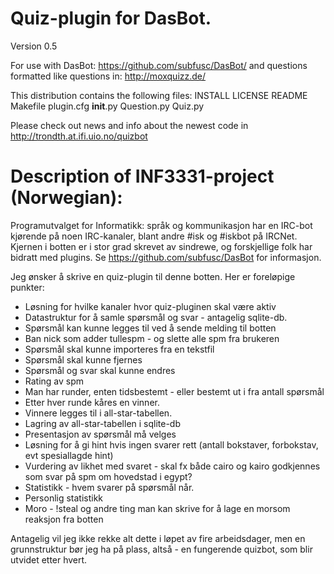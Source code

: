 Quiz-plugin for DasBot.
=======================
Version 0.5

For use with DasBot:
https://github.com/subfusc/DasBot/
and questions formatted like questions in:
http://moxquizz.de/

This distribution contains the following files:
 INSTALL
 LICENSE
 README
 Makefile
 plugin.cfg
 __init__.py
 Question.py
 Quiz.py

Please check out news and info about the newest code in http://trondth.at.ifi.uio.no/quizbot

Description of INF3331-project (Norwegian):
===========================================

Programutvalget for Informatikk: språk og kommunikasjon har en IRC-bot
kjørende på noen IRC-kanaler, blant andre #isk og #iskbot på IRCNet.
Kjernen i botten er i stor grad skrevet av sindrewe, og
forskjellige folk har
bidratt med plugins. Se https://github.com/subfusc/DasBot for
informasjon.

Jeg ønsker å skrive en quiz-plugin til denne botten. Her er foreløpige
punkter:
- Løsning for hvilke kanaler hvor quiz-pluginen skal være aktiv
- Datastruktur for å samle spørsmål og svar - antagelig sqlite-db.
- Spørsmål kan kunne legges til ved å sende melding til botten
- Ban nick som adder tullespm - og slette alle spm fra brukeren
- Spørsmål skal kunne importeres fra en tekstfil
- Spørsmål skal kunne fjernes
- Spørsmål og svar skal kunne endres
- Rating av spm
- Man har runder, enten tidsbestemt - eller bestemt ut i fra antall
  spørsmål
- Etter hver runde kåres en vinner.
- Vinnere legges til i all-star-tabellen.
- Lagring av all-star-tabellen i sqlite-db
- Presentasjon av spørsmål må velges
- Løsning for å gi hint hvis ingen svarer rett (antall bokstaver,
forbokstav, evt spesiallagde hint)
- Vurdering av likhet med svaret - skal fx både cairo og kairo
  godkjennes som svar på spm om hovedstad i egypt?
- Statistikk - hvem svarer på spørsmål når.
- Personlig statistikk
- Moro - !steal og andre ting man kan skrive for å lage en morsom
  reaksjon fra botten

Antagelig vil jeg ikke rekke alt dette i løpet av fire
arbeidsdager, men en
grunnstruktur bør jeg ha på plass, altså - en fungerende quizbot, som
blir utvidet etter hvert.
